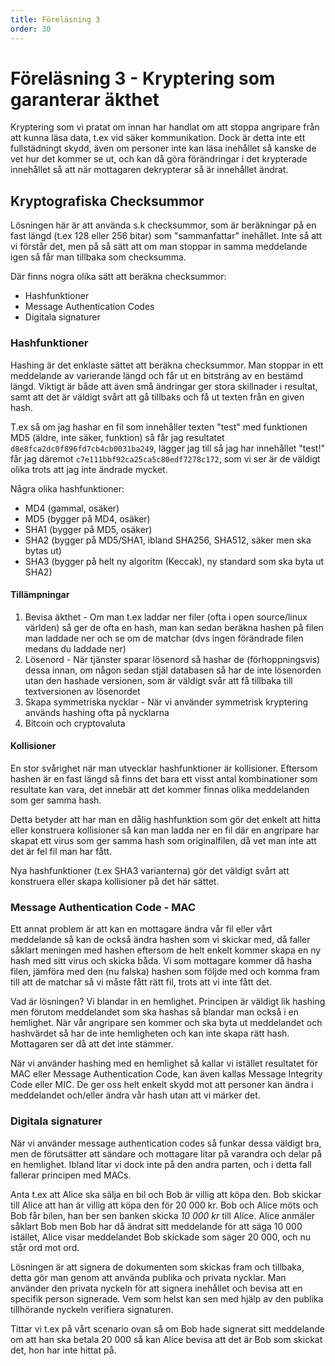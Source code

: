 ```yaml
---
title: Föreläsning 3
order: 30
---
```


# Föreläsning 3 - Kryptering som garanterar äkthet

Kryptering som vi pratat om innan har handlat om att stoppa angripare från att kunna läsa data, t.ex vid säker kommunikation. Dock är detta inte ett fullstädningt skydd, även om personer inte kan läsa inehållet så kanske de vet hur det kommer se ut, och kan då göra förändringar i det krypterade innehållet så att när mottagaren dekrypterar så är innehållet ändrat.

## Kryptografiska Checksummor

Lösningen här är att använda s.k checksummor, som är beräkningar på en fast längd (t.ex 128 eller 256 bitar) som "sammanfattar" inehållet. Inte så att vi förstår det, men på så sätt att om man stoppar in samma meddelande igen så får man tillbaka som checksumma.

Där finns nogra olika sätt att beräkna checksummor:

- Hashfunktioner
- Message Authentication Codes
- Digitala signaturer

### Hashfunktioner

Hashing är det enklaste sättet att beräkna checksummor. Man stoppar in ett meddelande av varierande längd och får ut en bitsträng av en bestämd längd. Viktigt är både att även små ändringar ger stora skillnader i resultat, samt att det är väldigt svårt att gå tillbaks och få ut texten från en given hash.

T.ex så om jag hashar en fil som innehåller texten "test" med funktionen MD5 (äldre, inte säker, funktion) så får jag resultatet `d8e8fca2dc0f896fd7cb4cb0031ba249`, lägger jag till så jag har innehållet "test!" får jag däremot `c7e111bbf92ca25ca5c80edf7278c172`, som vi ser är de väldigt olika trots att jag inte ändrade mycket.

Några olika hashfunktioner:

- MD4 (gammal, osäker)
- MD5 (bygger på MD4, osäker)
- SHA1 (bygger på MD5, osäker)
- SHA2 (bygger på MD5/SHA1, ibland SHA256, SHA512, säker men ska bytas ut)
- SHA3 (bygger på helt ny algoritm (Keccak), ny standard som ska byta ut SHA2)

#### Tillämpningar

1. Bevisa äkthet - Om man t.ex laddar ner filer (ofta i open source/linux världen) så ger de ofta en hash, man kan sedan beräkna hashen på filen man laddade ner och se om de matchar (dvs ingen förändrade filen medans du laddade ner)
2. Lösenord - När tjänster sparar lösenord så hashar de (förhoppningsvis) dessa innan, om någon sedan stjäl databasen så har de inte lösenorden utan den hashade versionen, som är väldigt svår att få tillbaka till textversionen av lösenordet
3. Skapa symmetriska nycklar - När vi använder symmetrisk kryptering används hashing ofta på nycklarna
4. Bitcoin och cryptovaluta

#### Kollisioner

En stor svårighet när man utvecklar hashfunktioner är kollisioner. Eftersom hashen är en fast längd så finns det bara ett visst antal kombinationer som resultate kan vara, det innebär att det kommer finnas olika meddelanden som ger samma hash.

Detta betyder att har man en dålig hashfunktion som gör det enkelt att hitta eller konstruera kollisioner så kan man ladda ner en fil där en angripare har skapat ett virus som ger samma hash som originalfilen, då vet man inte att det är fel fil man har fått.

Nya hashfunktioner (t.ex SHA3 varianterna) gör det väldigt svårt att konstruera eller skapa kollisioner på det här sättet.

### Message Authentication Code - MAC

Ett annat problem är att kan en mottagare ändra vår fil eller vårt meddelande så kan de också ändra hashen som vi skickar med, då faller såklart meningen med hashen eftersom de helt enkelt kommer skapa en ny hash med sitt virus och skicka båda. Vi som mottagare kommer då hasha filen, jämföra med den (nu falska) hashen som följde med och komma fram till att de matchar så vi måste fått rätt fil, trots att vi inte fått det.

Vad är lösningen? Vi blandar in en hemlighet. Principen är väldigt lik hashing men förutom meddelandet som ska hashas så blandar man också i en hemlighet. När vår angripare sen kommer och ska byta ut meddelandet och hashvärdet så har de inte hemligheten och kan inte skapa rätt hash. Mottagaren ser då att det inte stämmer.

När vi använder hashing med en hemlighet så kallar vi istället resultatet för MAC eller Message Authentication Code, kan även kallas Message Integrity Code eller MIC. De ger oss helt enkelt skydd mot att personer kan ändra i meddelandet och/eller ändra vår hash utan att vi märker det.

### Digitala signaturer

När vi använder message authentication codes så funkar dessa väldigt bra, men de förutsätter att sändare och mottagare litar på varandra och delar på en hemlighet. Ibland litar vi dock inte på den andra parten, och i detta fall fallerar principen med MACs.

Anta t.ex att Alice ska sälja en bil och Bob är villig att köpa den. Bob skickar till Alice att han är villig att köpa den för 20 000 kr. Bob och Alice möts och Bob får bilen, han ber sen banken skicka _10 000 kr_ till Alice. Alice anmäler såklart Bob men Bob har då ändrat sitt meddelande för att säga 10 000 istället, Alice visar meddelandet Bob skickade som säger 20 000, och nu står ord mot ord.

Lösningen är att signera de dokumenten som skickas fram och tillbaka, detta gör man genom att använda publika och privata nycklar. Man använder den privata nyckeln för att signera inehållet och bevisa att en specifik person signerade. Vem som helst kan sen med hjälp av den publika tillhörande nyckeln verifiera signaturen.

Tittar vi t.ex på vårt scenario ovan så om Bob hade signerat sitt meddelande om att han ska betala 20 000 så kan Alice bevisa att det är Bob som skickat det, hon har inte hittat på.

